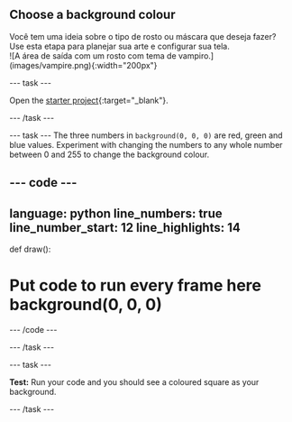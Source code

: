 ## Choose a background colour

<div style="display: flex; flex-wrap: wrap">
<div style="flex-basis: 200px; flex-grow: 1; margin-right: 15px;">
Você tem uma ideia sobre o tipo de rosto ou máscara que deseja fazer? Use esta etapa para planejar sua arte e configurar sua tela.
</div>
<div>
![A área de saída com um rosto com tema de vampiro.](images/vampire.png){:width="200px"}
</div>
</div>

--- task ---

Open the [starter project](https://editor.raspberrypi.org/en/projects/make-face-starter){:target="_blank"}.

--- /task ---

--- task --- The three numbers in `background(0, 0, 0)` are red, green and blue values. Experiment with changing the numbers to any whole number between 0 and 255 to change the background colour.

--- code ---
---
language: python line_numbers: true line_number_start: 12
line_highlights: 14
---

def draw():   
# Put code to run every frame here background(0, 0, 0)

--- /code ---

--- /task ---

--- task ---

**Test:** Run your code and you should see a coloured square as your background.

--- /task ---
